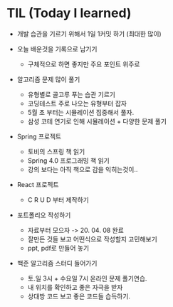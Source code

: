 # TIL (Today I learned)
- 개발 습관을 기르기 위해서 1일 1커밋 하기 (최대한 많이)

- 오늘 배운것을 기록으로 남기기 
  - 구체적으로 하면 좋지만 주요 포인트 위주로
  
- 알고리즘 문제 많이 풀기
  - 유형별로 골고루 푸는 습관 기르기
  - 코딩테스트 주로 나오는 유형부터 잡자
  - 5월 초 부터는 시뮬레이션 집중해서 풀자.
  - 삼성 코테 연기로 인해 시뮬레이션 + 다양한 문제 풀기
  
- Spring 프로젝트
  - 토비의 스프링 책 읽기
  - Spring 4.0 프로그래밍 책 읽기
  - 강의 보다는 아직 책으로 감을 익히는것이..

- React 프로젝트
  - C R U D 부터 제작하기

- 포트폴리오 작성하기
  - 자료부터 모으자 -> 20. 04. 08 완료
  - 잘만든 것들 보고 어떤식으로 작성할지 고민해보기
  - ppt, pdf로 만들어 놓기

- 백준 알고리즘 스터디 들어가기
  - 토.일 3시 + 수요일 7시 온라인 문제 풀기연습.
  - 내 위치를 확인하고 좋은 자극을 받자
  - 상대방 코드 보고 좋은 코드들 습득하기.

